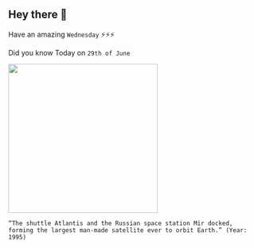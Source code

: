## Hey there 👋
Have an amazing `Wednesday` ⚡⚡⚡

Did you know Today on `29th of June`
 
 [<img src="https://i.pinimg.com/originals/fa/60/b3/fa60b3c0b18a44584b6905c2a9fdcb5c.jpg" width="300" />](https://www.history.com/this-day-in-history/u-s-space-shuttle-docks-with-russian-space-station#:~:text=On%20June%2029%2C%201995%2C%20the,space%20mission%20in%20American%20history.) 
 ```
“The shuttle Atlantis and the Russian space station Mir docked, forming the largest man-made satellite ever to orbit Earth.” (Year: 1995)
```
